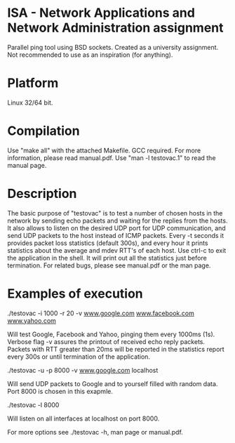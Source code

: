 # ISA - Network Applications and Network Administration assignment
Parallel ping tool using BSD sockets. Created as a university assignment. Not recommended to use as an inspiration (for anything).

# Platform
Linux 32/64 bit.

# Compilation
Use "make all" with the attached Makefile. GCC required.
For more information, please read manual.pdf.
Use "man -l testovac.1" to read the manual page.

# Description
The basic purpose of "testovac" is to test a number of chosen hosts in the network by sending echo packets and waiting for the replies from the hosts. It also allows to listen on the desired UDP port for UDP communication, and send UDP packets to the host instead of ICMP packets. Every -t seconds it provides packet loss statistics (default 300s), and every hour it prints statistics about the average and mdev RTT's of each host. Use ctrl-c to exit the application in the shell. It will print out all the statistics just before termination. For related bugs, please see manual.pdf or the man page.

# Examples of execution

./testovac -i 1000 -r 20 -v www.google.com www.facebook.com www.yahoo.com

Will test Google, Facebook and Yahoo, pinging them every 1000ms (1s). Verbose flag -v assures the printout of received echo reply packets. Packets with RTT greater than 20ms will be reported in the statistics report every 300s or until termination of the application.

./testovac -u -p 8000 -v www.google.com localhost

Will send UDP packets to Google and to yourself filled with random data. Port 8000 is chosen in this exapmle.

./testovac -l 8000

Will listen on all interfaces at localhost on port 8000.

For more options see ./testovac -h, man page or manual.pdf.
